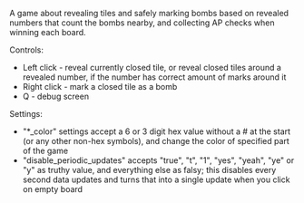 A game about revealing tiles and safely marking bombs based on revealed numbers that count the bombs nearby, and collecting AP checks when winning each board.

Controls:
- Left click - reveal currently closed tile, or reveal closed tiles around a revealed number, if the number has correct amount of marks around it
- Right click - mark a closed tile as a bomb
- Q - debug screen

Settings:
- "*_color" settings accept a 6 or 3 digit hex value without a # at the start (or any other non-hex symbols), and change the color of specified part of the game
- "disable_periodic_updates" accepts "true", "t", "1", "yes", "yeah", "ye" or "y" as truthy value, and everything else as falsy; this disables every second data updates and turns that into a single update when you click on empty board
